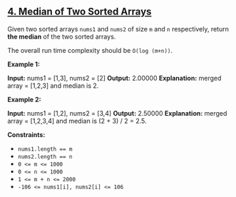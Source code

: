[4\. Median of Two Sorted Arrays](https://leetcode.com/problems/median-of-two-sorted-arrays/)
-----------

Given two sorted arrays `nums1` and `nums2` of size `m` and `n` respectively, return **the median** of the two sorted arrays.

The overall run time complexity should be `O(log (m+n))`.

**Example 1:**

**Input:** nums1 = \[1,3\], nums2 = \[2\]
**Output:** 2.00000
**Explanation:** merged array = \[1,2,3\] and median is 2.

**Example 2:**

**Input:** nums1 = \[1,2\], nums2 = \[3,4\]
**Output:** 2.50000
**Explanation:** merged array = \[1,2,3,4\] and median is (2 + 3) / 2 = 2.5.

**Constraints:**

*   `nums1.length == m`
*   `nums2.length == n`
*   `0 <= m <= 1000`
*   `0 <= n <= 1000`
*   `1 <= m + n <= 2000`
*   `-106 <= nums1[i], nums2[i] <= 106`
